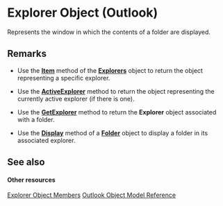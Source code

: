 
# Explorer Object (Outlook)

Represents the window in which the contents of a folder are displayed.


## Remarks




- Use the  **[Item](b854ab0e-e966-4de8-7ccf-db4723812212.md)** method of the **[Explorers](8398532a-1fad-7390-6778-109ac5e6c67c.md)** object to return the object representing a specific explorer.
    
- Use the  **[ActiveExplorer](f6dd27c0-4319-c7fc-191f-8b3b2ea319d3.md)** method to return the object representing the currently active explorer (if there is one).
    
- Use the  **[GetExplorer](f60bf373-802e-cb93-2152-bc6c8945edb1.md)** method to return the **Explorer** object associated with a folder.
    
- Use the  **[Display](cde389e0-5ec9-8261-5ec0-9a5ba4f8776d.md)** method of a **[Folder](3cf6cda8-6d70-666e-2643-9d9c5b9cacfc.md)** object to display a folder in its associated explorer.
    

## See also


#### Other resources


[Explorer Object Members](4412c507-4dcd-6005-b9c8-11824624250d.md)
[Outlook Object Model Reference](http://msdn.microsoft.com/library/73221b13-d8d8-99b8-3394-b95dbbfd5ddc%28Office.15%29.aspx)
